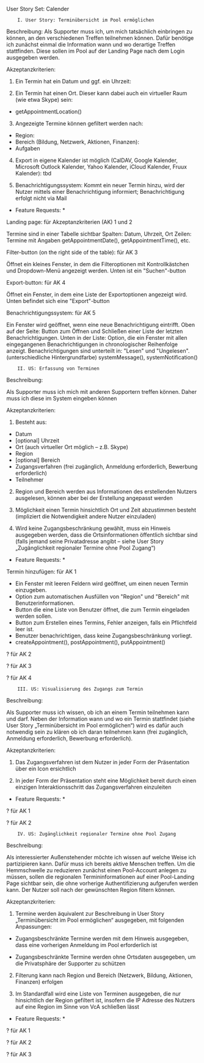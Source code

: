 User Story Set: Calender


		I. User Story: Terminübersicht im Pool ermöglichen

Beschreibung: Als Supporter muss ich, um mich tatsächlich einbringen zu können, an den verschiedenen Treffen teilnehmen können. Dafür benötige ich zunächst einmal die Information wann und wo derartige Treffen stattfinden. Diese sollen im Pool auf der Landing Page nach dem Login ausgegeben werden.

Akzeptanzkriterien:

1. Ein Termin hat ein Datum und ggf. ein Uhrzeit: 

2. Ein Termin hat einen Ort. Dieser kann dabei auch ein virtueller Raum (wie etwa Skype) sein: 
- getAppointmentLocation()

3. Angezeigte Termine können gefiltert werden nach:
- Region: 
- Bereich (Bildung, Netzwerk, Aktionen, Finanzen):
- Aufgaben
	
4. Export in eigene Kalender ist möglich (CalDAV, Google Kalender, Microsoft Outlock Kalender, Yahoo Kalender, iCloud Kalender, Fruux Kalender): tbd

5. Benachrichtigungssystem: Kommt ein neuer Termin hinzu, wird der Nutzer mittels einer Benachrichtigung informiert; Benachrichtigung erfolgt nicht via Mail


* Feature Requests: *

Landing page: für Akzeptanzkriterien (AK) 1 und 2

Termine sind in einer Tabelle sichtbar 
Spalten: Datum, Uhrzeit, Ort
Zeilen: Termine mit Angaben
getAppointmentDate(), getAppointmentTime(), etc.


Filter-button (on the right side of the table): für AK 3

Öffnet ein kleines Fenster, in dem die Filteroptionen mit Kontrollkästchen und Dropdown-Menü angezeigt werden.
Unten ist ein "Suchen"-button


Export-button: für AK 4

Öffnet ein Fenster, in dem eine Liste der Exportoptionen angezeigt wird.
Unten befindet sich eine "Export"-button


Benachrichtigungssystem: für AK 5

Ein Fenster wird geöffnet, wenn eine neue Benachrichtigung eintrifft.
Oben auf der Seite: Button zum Öffnen und Schließen einer Liste der letzten Benachrichtigungen.
Unten in der Liste: Option, die ein Fenster mit allen eingegangenen Benachrichtigungen in chronologischer Reihenfolge anzeigt.
Benachrichtigungen sind unterteilt in: "Lesen" und "Ungelesen". (unterschiedliche Hintergrundfarbe)
systemMessage(), systemNotification()




		II. US: Erfassung von Terminen

Beschreibung: 

Als Supporter muss ich mich mit anderen Supportern treffen können. Daher muss ich diese im System eingeben können

Akzeptanzkriterien:

1. Besteht aus:
- Datum
- [optional] Uhrzeit
- Ort (auch virtueller Ort möglich – z.B. Skype)
- Region
- [optional] Bereich
- Zugangsverfahren (frei zugänglich, Anmeldung erforderlich, Bewerbung erforderlich)
- Teilnehmer

2. Region und Bereich werden aus Informationen des erstellenden Nutzers ausgelesen, können aber bei der Erstellung angepasst werden

3. Möglichkeit einen Termin hinsichtlich Ort und Zeit abzustimmen besteht (impliziert die Notwendigkeit andere Nutzer einzuladen)

4. Wird keine Zugangsbeschränkung gewählt, muss ein Hinweis ausgegeben werden, dass die Ortsinformationen öffentlich sichtbar sind (falls jemand seine Privatadresse angibt – siehe User Story „Zugänglichkeit regionaler Termine ohne Pool Zugang“)

* Feature Requests: *

Termin hinzufügen: für AK 1

- Ein Fenster mit leeren Feldern wird geöffnet, um einen neuen Termin einzugeben.
- Option zum automatischen Ausfüllen von "Region" und "Bereich" mit Benutzerinformationen. 
- Button die eine Liste von Benutzer öffnet, die zum Termin eingeladen werden sollen.
- Button zum Erstellen eines Termins, Fehler anzeigen, falls ein Pflichtfeld leer ist.
- Benutzer benachrichtigen, dass keine Zugangsbeschränkung vorliegt.
- createAppointment(), postAppointment(), putAppointment() 


? für AK 2

? für AK 3

? für AK 4




		III. US: Visualisierung des Zugangs zum Termin

Beschreibung: 

Als Supporter muss ich wissen, ob ich an einem Termin teilnehmen kann und darf. Neben der Information wann und wo ein Termin stattfindet (siehe User Story „Terminübersicht im Pool ermöglichen“) wird es dafür auch notwendig sein zu klären ob ich daran teilnehmen kann (frei zugänglich, Anmeldung erforderlich, Bewerbung erforderlich).

Akzeptanzkriterien:

1. Das Zugangsverfahren ist dem Nutzer in jeder Form der Präsentation über ein Icon ersichtlich

2. In jeder Form der Präsentation steht eine Möglichkeit bereit durch einen einzigen Interaktionsschritt das Zugangsverfahren einzuleiten

* Feature Requests: *

? für AK 1

? für AK 2



		IV. US: Zugänglichkeit regionaler Termine ohne Pool Zugang

Beschreibung: 

Als interessierter Außenstehender möchte ich wissen auf welche Weise ich partizipieren kann. Dafür muss ich bereits aktive Menschen treffen. Um die Hemmschwelle zu reduzieren zunächst einen Pool-Account anlegen zu müssen, sollen die regionalen Termininformationen auf einer Pool-Landing Page sichtbar sein, die ohne vorherige Authentifizierung aufgerufen werden kann. Der Nutzer soll nach der gewünschten Region filtern können.

Akzeptanzkriterien:

1. Termine werden äquivalent zur Beschreibung in User Story „Terminübersicht im Pool ermöglichen“ ausgegeben, mit folgenden Anpassungen:

- Zugangsbeschränkte Termine werden mit dem Hinweis ausgegeben, dass eine vorherigen Anmeldung im Pool erforderlich ist

- Zugangsbeschränkte Termine werden ohne Ortsdaten ausgegeben, um die Privatsphäre der Supporter zu schützen

2. Filterung kann nach Region und Bereich (Netzwerk, Bildung, Aktionen, Finanzen) erfolgen

3. Im Standardfall wird eine Liste von Terminen ausgegeben, die nur hinsichtlich der Region gefiltert ist, insofern die IP Adresse des Nutzers auf eine Region im Sinne von VcA schließen lässt


* Feature Requests: *

? für AK 1

? für AK 2

? für AK 3
